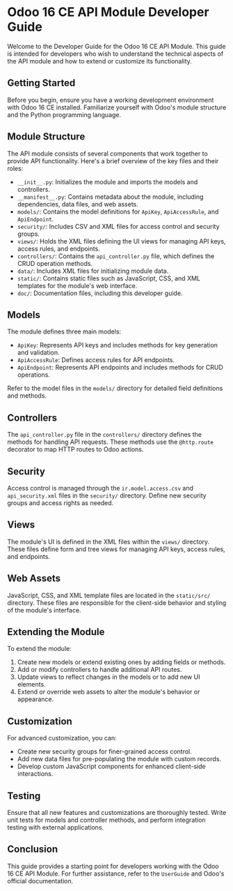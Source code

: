 # Odoo 16 CE API Module Developer Guide

Welcome to the Developer Guide for the Odoo 16 CE API Module. This guide is intended for developers who wish to understand the technical aspects of the API module and how to extend or customize its functionality.

## Getting Started

Before you begin, ensure you have a working development environment with Odoo 16 CE installed. Familiarize yourself with Odoo's module structure and the Python programming language.

## Module Structure

The API module consists of several components that work together to provide API functionality. Here's a brief overview of the key files and their roles:

- `__init__.py`: Initializes the module and imports the models and controllers.
- `__manifest__.py`: Contains metadata about the module, including dependencies, data files, and web assets.
- `models/`: Contains the model definitions for `ApiKey`, `ApiAccessRule`, and `ApiEndpoint`.
- `security/`: Includes CSV and XML files for access control and security groups.
- `views/`: Holds the XML files defining the UI views for managing API keys, access rules, and endpoints.
- `controllers/`: Contains the `api_controller.py` file, which defines the CRUD operation methods.
- `data/`: Includes XML files for initializing module data.
- `static/`: Contains static files such as JavaScript, CSS, and XML templates for the module's web interface.
- `doc/`: Documentation files, including this developer guide.

## Models

The module defines three main models:

- `ApiKey`: Represents API keys and includes methods for key generation and validation.
- `ApiAccessRule`: Defines access rules for API endpoints.
- `ApiEndpoint`: Represents API endpoints and includes methods for CRUD operations.

Refer to the model files in the `models/` directory for detailed field definitions and methods.

## Controllers

The `api_controller.py` file in the `controllers/` directory defines the methods for handling API requests. These methods use the `@http.route` decorator to map HTTP routes to Odoo actions.

## Security

Access control is managed through the `ir.model.access.csv` and `api_security.xml` files in the `security/` directory. Define new security groups and access rights as needed.

## Views

The module's UI is defined in the XML files within the `views/` directory. These files define form and tree views for managing API keys, access rules, and endpoints.

## Web Assets

JavaScript, CSS, and XML template files are located in the `static/src/` directory. These files are responsible for the client-side behavior and styling of the module's interface.

## Extending the Module

To extend the module:

1. Create new models or extend existing ones by adding fields or methods.
2. Add or modify controllers to handle additional API routes.
3. Update views to reflect changes in the models or to add new UI elements.
4. Extend or override web assets to alter the module's behavior or appearance.

## Customization

For advanced customization, you can:

- Create new security groups for finer-grained access control.
- Add new data files for pre-populating the module with custom records.
- Develop custom JavaScript components for enhanced client-side interactions.

## Testing

Ensure that all new features and customizations are thoroughly tested. Write unit tests for models and controller methods, and perform integration testing with external applications.

## Conclusion

This guide provides a starting point for developers working with the Odoo 16 CE API Module. For further assistance, refer to the `UserGuide` and Odoo's official documentation.